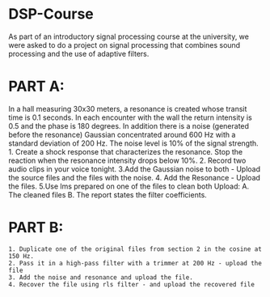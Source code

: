 # DSP-Course
As part of an introductory signal processing course at the university, we were asked to do a project on signal processing that combines sound processing and the use of adaptive filters.

# PART A:
In a hall measuring 30x30 meters, a resonance is created whose transit time is 0.1 seconds. In each encounter with the wall the return intensity is 0.5 and the phase is 180 degrees.
In addition there is a noise (generated before the resonance) Gaussian concentrated around 600 Hz with a standard deviation of 200 Hz. The noise level is 10% of the 
signal strength.
    1. Create a shock response that characterizes the resonance. Stop the reaction when the resonance intensity drops below 10%.
    2. Record two audio clips in your voice tonight.
    3.Add the Gaussian noise to both - Upload the source files and the files with the noise.
    4. Add the Resonance - Upload the files.
    5.Use lms prepared on one of the files to clean both Upload:
        A. The cleaned files
        B. The report states the filter coefficients.
 # PART B:
    1. Duplicate one of the original files from section 2 in the cosine at 150 Hz.
    2. Pass it in a high-pass filter with a trimmer at 200 Hz - upload the file
    3. Add the noise and resonance and upload the file.
    4. Recover the file using rls filter - and upload the recovered file

